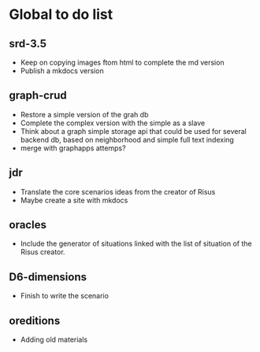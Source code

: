 # Global to do list

## srd-3.5

* Keep on copying images ftom html to complete the md version
* Publish a mkdocs version

## graph-crud

* Restore a simple version of the grah db
* Complete the complex version with the simple as a slave
* Think about a graph simple storage api that could be used for several backend db, based on neighborhood and simple full text indexing
* merge with graphapps attemps?

## jdr

* Translate the core scenarios ideas from the creator of Risus
* Maybe create a site with mkdocs

## oracles

* Include the generator of situations linked with the list of situation of the Risus creator.

## D6-dimensions

* Finish to write the scenario

## oreditions

* Adding old materials

